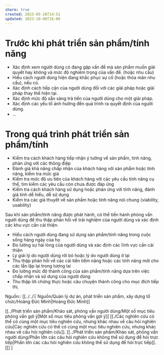 ```yaml
---
share: true
created: 2023-05-26T14:51
updated: 2023-10-06T16:09
---
```

# Trước khi phát triển sản phẩm/tính năng

- Xác định xem người dùng có đang gặp vấn đề mà sản phẩm muốn giải quyết hay không và mức độ nghiêm trọng của vấn đề. (hoặc nhu cầu)
- Hiểu cách người dùng hiện đang khắc phục sự cố (hoặc thỏa mãn nhu cầu), nếu có.
- Xác định cách tiếp cận của người dùng đối với các giải pháp hoặc giải pháp thay thế hiện tại.
- Xác định mức độ sẵn sàng trả tiền của người dùng cho một giải pháp.
- Xác định các yếu tố ảnh hưởng đến quá trình ra quyết định của người dùng.
- …

# Trong quá trình phát triển sản phẩm/tính 

- Kiểm tra cách khách hàng tiếp nhận ý tưởng về sản phẩm, tính năng, phản ứng với các thông điệp
- Đánh giá khả năng chấp nhận của khách hàng với sản phẩm hoặc tính năng, kiểm tra mức giá
- Kiểm tra mức độ ưu tiên của khách hàng với các yêu cầu tính năng cụ thể, tìm kiếm các yêu cầu còn chưa được đáp ứng
- Kiểm tra cách khách hàng sử dụng hoặc phản ứng với tính năng, đánh giá tính dễ hiểu, dễ sử dụng
- Kiểm tra các giả thuyết về sản phẩm hoặc tính năng nói chung (viability, usability)

Sau khi sản phẩm/tính năng được phát hành, có thể tiến hành phỏng vấn người dùng để thu thập phản hồi về trải nghiệm của người dùng và xác định các khu vực cần cải thiện.

- Hiểu cách người dùng đang sử dụng sản phẩm/tính năng trong cuộc sống hàng ngày của họ
- Đo lường sự hài lòng của người dùng và xác định các lĩnh vực cần cải thiện
- Lý giải lý do người dùng rời bỏ hoặc lý do người dùng ở lại
- Thu thập phản hồi về các cải tiến tiềm năng hoặc các tính năng mới cho các lần lặp lại trong tương lai
- Đo lường mức độ thành công của sản phẩm/tính năng dựa trên việc chấp nhận và sử dụng của người dùng
- Thu thập lời chứng thực hoặc câu chuyện thành công cho mục đích tiếp thị.

Nguồn:: [[../../Ξ Nguồn/Quản lý dự án, phát triển sản phẩm, xây dựng tổ chức/Hoàng Đức Minh|Hoàng Đức Minh]]

[[../Phát triển sản phẩm/Khảo sát, phỏng vấn người dùng/Một số mục tiêu phỏng vấn gợi ý|Một số mục tiêu phỏng vấn gợi ý]]
[[./Các nghiên cứu có thể có cùng một mục tiêu nghiên cứu, nhưng khác nhau về câu hỏi nghiên cứu|Các nghiên cứu có thể có cùng một mục tiêu nghiên cứu, nhưng khác nhau về câu hỏi nghiên cứu]]. [[../Phát triển sản phẩm/Khảo sát, phỏng vấn người dùng/Phần lớn các câu hỏi nghiên cứu không thể sử dụng để hỏi trực tiếp|Phần lớn các câu hỏi nghiên cứu không thể sử dụng để hỏi trực tiếp]]. [[] ] 

